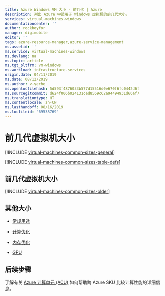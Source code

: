 ```yaml
---
title: Azure Windows VM 大小 - 前几代 | Azure
description: 列出 Azure 中适用于 Windows 虚拟机的前几代大小。
services: virtual-machines-windows
documentationcenter: ''
author: rockboyfor
manager: digimobile
editor: ''
tags: azure-resource-manager,azure-service-management
ms.assetid: ''
ms.service: virtual-machines-windows
ms.devlang: na
ms.topic: article
ms.tgt_pltfrm: vm-windows
ms.workload: infrastructure-services
origin.date: 04/11/2019
ms.date: 08/12/2019
ms.author: v-yeche
ms.openlocfilehash: 5d593f4876033b577d15516d0e670f6fc0442d6f
ms.sourcegitcommit: d624f006b024131ced8569c62a94494931d66af7
ms.translationtype: HT
ms.contentlocale: zh-CN
ms.lasthandoff: 08/16/2019
ms.locfileid: "69538769"
---
```

# <a name="previous-generations-of-virtual-machine-sizes"></a>前几代虚拟机大小

[!INCLUDE [virtual-machines-common-sizes-general](../../../includes/virtual-machines-common-sizes-previous-gen.md)]

[!INCLUDE [virtual-machines-common-sizes-table-defs](../../../includes/virtual-machines-common-sizes-table-defs.md)]

## <a name="older-generations-of-virtual-machine-sizes"></a>前几代虚拟机大小

[!INCLUDE [virtual-machines-common-sizes-older](../../../includes/virtual-machines-common-sizes-older.md)]

## <a name="other-sizes"></a>其他大小

- [常规用途](sizes-general.md)
- [计算优化](sizes-compute.md)
- [内存优化](sizes-memory.md)

    <!--Not Available on - [Storage optimized](sizes-storage.md)-->
    
- [GPU](sizes-gpu.md)

    <!--Not Available on - [High performance compute](sizes-hpc.md)-->

## <a name="next-steps"></a>后续步骤
了解有关 [Azure 计算单元 (ACU)](acu.md) 如何帮助跨 Azure SKU 比较计算性能的详细信息。

<!-- Update_Description: update meta properties -->
